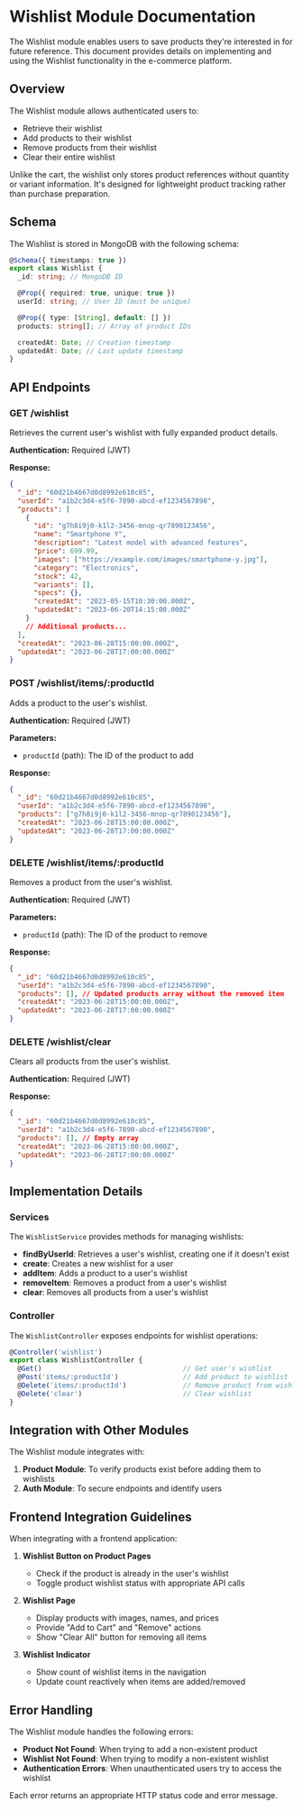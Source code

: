 # Wishlist Module Documentation

The Wishlist module enables users to save products they're interested in for future reference. This document provides details on implementing and using the Wishlist functionality in the e-commerce platform.

## Overview

The Wishlist module allows authenticated users to:

- Retrieve their wishlist
- Add products to their wishlist
- Remove products from their wishlist
- Clear their entire wishlist

Unlike the cart, the wishlist only stores product references without quantity or variant information. It's designed for lightweight product tracking rather than purchase preparation.

## Schema

The Wishlist is stored in MongoDB with the following schema:

```typescript
@Schema({ timestamps: true })
export class Wishlist {
  _id: string; // MongoDB ID

  @Prop({ required: true, unique: true })
  userId: string; // User ID (must be unique)

  @Prop({ type: [String], default: [] })
  products: string[]; // Array of product IDs

  createdAt: Date; // Creation timestamp
  updatedAt: Date; // Last update timestamp
}
```

## API Endpoints

### GET /wishlist

Retrieves the current user's wishlist with fully expanded product details.

**Authentication:** Required (JWT)

**Response:**

```json
{
  "_id": "60d21b4667d0d8992e610c85",
  "userId": "a1b2c3d4-e5f6-7890-abcd-ef1234567890",
  "products": [
    {
      "id": "g7h8i9j0-k1l2-3456-mnop-qr7890123456",
      "name": "Smartphone Y",
      "description": "Latest model with advanced features",
      "price": 699.99,
      "images": ["https://example.com/images/smartphone-y.jpg"],
      "category": "Electronics",
      "stock": 42,
      "variants": [],
      "specs": {},
      "createdAt": "2023-05-15T10:30:00.000Z",
      "updatedAt": "2023-06-20T14:15:00.000Z"
    }
    // Additional products...
  ],
  "createdAt": "2023-06-28T15:00:00.000Z",
  "updatedAt": "2023-06-28T17:00:00.000Z"
}
```

### POST /wishlist/items/:productId

Adds a product to the user's wishlist.

**Authentication:** Required (JWT)

**Parameters:**

- `productId` (path): The ID of the product to add

**Response:**

```json
{
  "_id": "60d21b4667d0d8992e610c85",
  "userId": "a1b2c3d4-e5f6-7890-abcd-ef1234567890",
  "products": ["g7h8i9j0-k1l2-3456-mnop-qr7890123456"],
  "createdAt": "2023-06-28T15:00:00.000Z",
  "updatedAt": "2023-06-28T17:00:00.000Z"
}
```

### DELETE /wishlist/items/:productId

Removes a product from the user's wishlist.

**Authentication:** Required (JWT)

**Parameters:**

- `productId` (path): The ID of the product to remove

**Response:**

```json
{
  "_id": "60d21b4667d0d8992e610c85",
  "userId": "a1b2c3d4-e5f6-7890-abcd-ef1234567890",
  "products": [], // Updated products array without the removed item
  "createdAt": "2023-06-28T15:00:00.000Z",
  "updatedAt": "2023-06-28T17:00:00.000Z"
}
```

### DELETE /wishlist/clear

Clears all products from the user's wishlist.

**Authentication:** Required (JWT)

**Response:**

```json
{
  "_id": "60d21b4667d0d8992e610c85",
  "userId": "a1b2c3d4-e5f6-7890-abcd-ef1234567890",
  "products": [], // Empty array
  "createdAt": "2023-06-28T15:00:00.000Z",
  "updatedAt": "2023-06-28T17:00:00.000Z"
}
```

## Implementation Details

### Services

The `WishlistService` provides methods for managing wishlists:

- **findByUserId**: Retrieves a user's wishlist, creating one if it doesn't exist
- **create**: Creates a new wishlist for a user
- **addItem**: Adds a product to a user's wishlist
- **removeItem**: Removes a product from a user's wishlist
- **clear**: Removes all products from a user's wishlist

### Controller

The `WishlistController` exposes endpoints for wishlist operations:

```typescript
@Controller('wishlist')
export class WishlistController {
  @Get()                                   // Get user's wishlist
  @Post('items/:productId')                // Add product to wishlist
  @Delete('items/:productId')              // Remove product from wishlist
  @Delete('clear')                         // Clear wishlist
}
```

## Integration with Other Modules

The Wishlist module integrates with:

1. **Product Module**: To verify products exist before adding them to wishlists
2. **Auth Module**: To secure endpoints and identify users

## Frontend Integration Guidelines

When integrating with a frontend application:

1. **Wishlist Button on Product Pages**
   - Check if the product is already in the user's wishlist
   - Toggle product wishlist status with appropriate API calls

2. **Wishlist Page**
   - Display products with images, names, and prices
   - Provide "Add to Cart" and "Remove" actions
   - Show "Clear All" button for removing all items

3. **Wishlist Indicator**
   - Show count of wishlist items in the navigation
   - Update count reactively when items are added/removed

## Error Handling

The Wishlist module handles the following errors:

- **Product Not Found**: When trying to add a non-existent product
- **Wishlist Not Found**: When trying to modify a non-existent wishlist
- **Authentication Errors**: When unauthenticated users try to access the wishlist

Each error returns an appropriate HTTP status code and error message.

